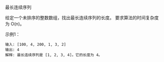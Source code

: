 最长连续序列

给定一个未排序的整数数组，找出最长连续序列的长度。
要求算法的时间复杂度为 O(n)。

示例1：
```
输入: [100, 4, 200, 1, 3, 2]
输出: 4
解释: 最长连续序列是 [1, 2, 3, 4]。它的长度为 4。
```
